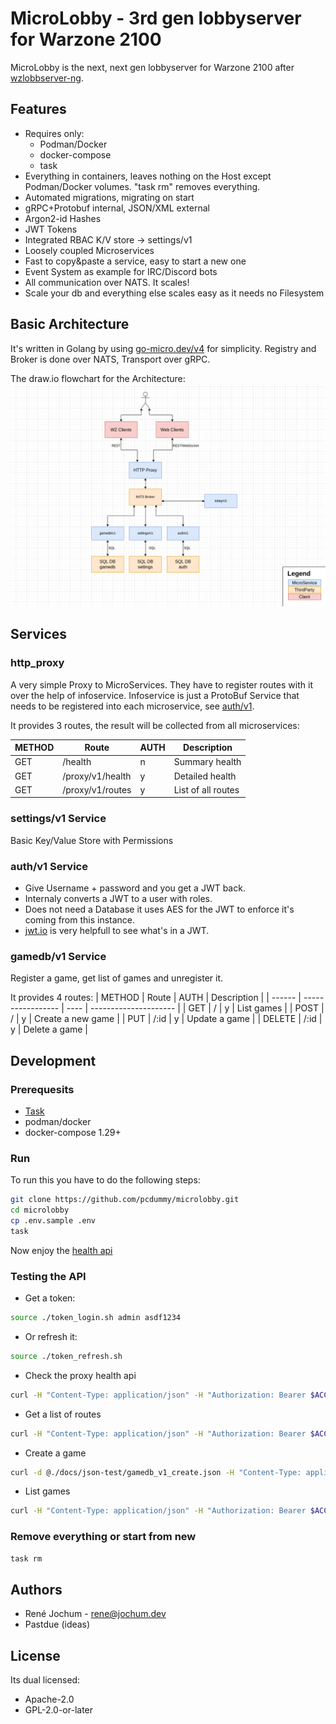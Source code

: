 # MicroLobby - 3rd gen lobbyserver for Warzone 2100

MicroLobby is the next, next gen lobbyserver for Warzone 2100 after [wzlobbserver-ng](https://github.com/Warzone2100/wzlobbyserver-ng).

## Features

- Requires only:
  - Podman/Docker
  - docker-compose
  - task
- Everything in containers, leaves nothing on the Host except Podman/Docker volumes. "task rm" removes everything.
- Automated migrations, migrating on start
- gRPC+Protobuf internal, JSON/XML external
- Argon2-id Hashes
- JWT Tokens
- Integrated RBAC K/V store -> settings/v1
- Loosely coupled Microservices
- Fast to copy&paste a service, easy to start a new one
- Event System as example for IRC/Discord bots
- All communication over NATS. It scales!
- Scale your db and everything else scales easy as it needs no Filesystem

## Basic Architecture

It's written in Golang by using [go-micro.dev/v4](https://go-micro.dev) for simplicity. Registry and Broker is done over NATS, Transport over gRPC.

The draw.io flowchart for the Architecture:
![Micro Service Architecture](/docs/micro-service-architecture.png)

## Services

### http_proxy

A very simple Proxy to MicroServices. They have to register routes with it over the help of infoservice.
Infoservice is just a ProtoBuf Service that needs to be registered into each microservice, see [auth/v1](https://github.com/pcdummy/microlobby/blob/master/service/auth/v1/main.go#L105).

It provides 3 routes, the result will be collected from all microservices:

| METHOD | Route             | AUTH | Description           |
| ------ | ----------------- | ---- | --------------------- |
| GET    | /health           |  n   | Summary health        |
| GET    | /proxy/v1/health  |  y   | Detailed health       |
| GET    | /proxy/v1/routes  |  y   | List of all routes    |

### settings/v1 Service

Basic Key/Value Store with Permissions

### auth/v1 Service

- Give Username + password and you get a JWT back.
- Internaly converts a JWT to a user with roles.
- Does not need a Database it uses AES for the JWT to enforce it's coming from this instance.
- [jwt.io](https://jwt.io) is very helpfull to see what's in a JWT.

### gamedb/v1 Service

Register a game, get list of games and unregister it.

It provides 4 routes:
| METHOD | Route             | AUTH | Description           |
| ------ | ----------------- | ---- | --------------------- |
| GET    | /                 |  y   | List games            |
| POST   | /                 |  y   | Create a new game     |
| PUT    | /:id              |  y   | Update a game         |
| DELETE | /:id              |  y   | Delete a game         |

## Development

### Prerequesits

- [Task](https://taskfile.dev/#/installation)
- podman/docker
- docker-compose 1.29+

### Run

To run this you have to do the following steps:

```bash
git clone https://github.com/pcdummy/microlobby.git
cd microlobby
cp .env.sample .env
task
```

Now enjoy the [health api](http://localhost:8080/health)

### Testing the API

- Get a token:

```bash
source ./token_login.sh admin asdf1234
```

- Or refresh it:

```bash
source ./token_refresh.sh
```

- Check the proxy health api

```bash
curl -H "Content-Type: application/json" -H "Authorization: Bearer $ACCESS_TOKEN" http://localhost:8080/proxy/v1/health | jq
```

- Get a list of routes

```bash
curl -H "Content-Type: application/json" -H "Authorization: Bearer $ACCESS_TOKEN" http://localhost:8080/proxy/v1/routes | jq
```

- Create a game

```bash
curl -d @./docs/json-test/gamedb_v1_create.json -H "Content-Type: application/json" -H "Authorization: Bearer $ACCESS_TOKEN" http://localhost:8080/gamedb/v1/ | jq
```

- List games

```bash
curl -H "Content-Type: application/json" -H "Authorization: Bearer $ACCESS_TOKEN" http://localhost:8080/gamedb/v1/ | jq
```

### Remove everything or start from new

```bash
task rm
```

## Authors

- René Jochum - rene@jochum.dev
- Pastdue (ideas)

## License

Its dual licensed:

- Apache-2.0
- GPL-2.0-or-later
